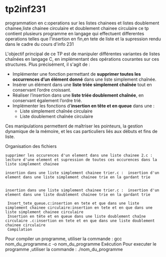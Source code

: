 # tp2inf231
programmation en c:operations sur les listes chainees et listes doublement chainee,liste chainee circulaire et doublement chainee circulaire ce tp contient plusieurs programme en langage qui effectuent differentes operations  telles que l'insertion en fin,en tete de liste et la supression rendu dans le cadre du cours d'info 231

L'objectif principal de ce TP est de manipuler différentes variantes de listes chaînées en langage C, en implémentant des opérations courantes sur ces structures. Plus précisément, il s'agit de :

- Implémenter une fonction permettant de **supprimer toutes les occurrences d’un élément donné** dans une liste simplement chaînée.
- Insérer un élément dans une **liste triée simplement chaînée** tout en conservant l’ordre croissant.
- Réaliser l’insertion dans une **liste triée doublement chaînée**, en conservant également l’ordre trié.
- Implémenter les fonctions d'**insertion en tête et en queue** dans une :
  - Liste simplement chaînée circulaire
  - Liste doublement chaînée circulaire

Ces manipulations permettent de maîtriser les pointeurs, la gestion dynamique de la mémoire, et les cas particuliers liés aux débuts et fins de liste.

 Organisation des fichiers

   
    supprimer les occurences d'un element dans une liste chainee 2.c :  lecture d'une element et supression de toutes ces occurences dans la liste simplement chainee
  
    insertion dans une liste simplement chainee trier.c :  insertion d'un element dans une liste simplement chainee trie en la gardant trie
  
  
    insertion dans une liste simplement chainee trier.c :  insertion d'un element dans une liste doublement chainee trie en la gardant trie
 
     Insert_tete_queue.c:insertion en tete et que dans une liste simplement chainee circulaire:insertion en tete et en que dans une liste simplement chainee circulaire
     Insertion en tête et en queue dans une liste doublement chaîne circulaire .c:insertion en tete et en que dans une liste doublement chainee circulaire
     Compilation

Pour compiler un programme, utiliser la commande :
gcc nom_du_programme.c -o nom_du_programme
Exécution
Pour executer le programme ,utiliser la commande : ./nom_du_programme

     
